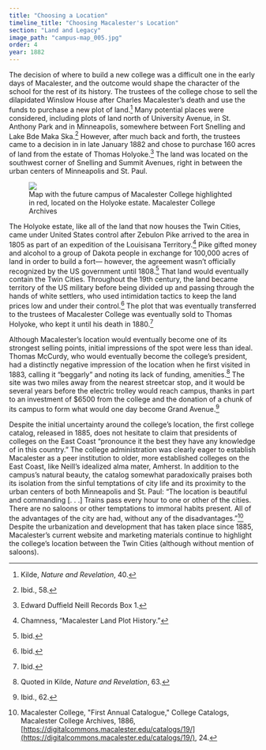 ```yaml
---
title: "Choosing a Location"
timeline_title: "Choosing Macalester's Location"
section: "Land and Legacy"
image_path: "campus-map_005.jpg"
order: 4
year: 1882
---
```


The decision of where to build a new college was a difficult one in the early days of Macalester, and the outcome would shape the character of the school for the rest of its history. The trustees of the college chose to sell the dilapidated Winslow House after Charles Macalester’s death and use the funds to purchase a new plot of land.[^1] Many potential places were considered, including plots of land north of University Avenue, in St. Anthony Park and in Minneapolis, somewhere between Fort Snelling and Lake Bde Maka Ska.[^2] However, after much back and forth, the trustees came to a decision in in late January 1882 and chose to purchase 160 acres of land from the estate of Thomas Holyoke.[^3] The land was located on the southwest corner of Snelling and Summit Avenues, right in between the urban centers of Minneapolis and St. Paul. 

<figure>
   <img src="/mac-history/images/campus-map_005.jpg">
   <figcaption>
        Map with the future campus of Macalester College highlighted in red, located on the Holyoke estate. Macalester College Archives
   </figcaption>
</figure>

The Holyoke estate, like all of the land that now houses the Twin Cities,  came under United States control after Zebulon Pike arrived to the area in 1805 as part of an expedition of the Louisisana Territory.[^4] Pike gifted money and alcohol to a group of Dakota people in exchange for 100,000 acres of land in order to build a fort— however, the agreement wasn’t officially recognized by the US government until 1808.[^5] That land would eventually contain the Twin Cities. Throughout the 19th century, the land became territory of the US military before being divided up and passing through the hands of white settlers, who used intimidation tactics to keep the land prices low and under their control.[^6] The plot that was eventually transferred to the trustees of Macalester College was eventually sold to Thomas Holyoke, who kept it until his death in 1880.[^7]

Although Macalester’s location would eventually become one of its strongest selling points, initial impressions of the spot were less than ideal. Thomas McCurdy, who would eventually become the college’s president, had a distinctly negative impression of the location when he first visited in 1883, calling it “beggarly” and noting its lack of funding, amenities.[^8] The site was two miles away from the nearest streetcar stop, and it would be several years before  the electric trolley would reach campus, thanks in part to an investment of $6500 from the college and the donation of a chunk of its campus to form what would one day become Grand Avenue.[^9] 

Despite the initial uncertainty around the college’s location, the first college catalog, released in 1885, does not hesitate to claim that presidents of colleges on the East Coast “pronounce it the best they have any knowledge of in this country.” The college administration was clearly eager to establish Macalester as a peer institution to older, more established colleges on the East Coast, like Neill’s idealized alma mater, Amherst. In addition to the campus’s natural beauty, the catalog somewhat paradoxically praises both its isolation from the sinful temptations of city life and its proximity to the urban centers of both Minneapolis and St. Paul: “The location is beautiful and commanding [. . .] Trains pass every hour to one or other of the cities. There are no saloons or other temptations to immoral habits present. All of the advantages of the city are had, without any of the disadvantages.”[^10] Despite the urbanization and development that has taken place since 1885, Macalester’s current website and marketing materials continue to highlight the college’s location between the Twin Cities (although without mention of saloons).


[^1]:
    Kilde, _Nature and Revelation_, 40.

[^2]:
     Ibid., 58.

[^3]:
     Edward Duffield Neill Records Box 1.

[^4]:
     Chamness, “Macalester Land Plot History.”

[^5]:
     Ibid.

[^6]:
     Ibid.

[^7]:
     Ibid.

[^8]:
     Quoted in Kilde, _Nature and Revelation_, 63.

[^9]:
     Ibid., 62.

[^10]:
     Macalester College, "First Annual Catalogue," College Catalogs, Macalester College Archives, 1886, [https://digitalcommons.macalester.edu/catalogs/19/](https://digitalcommons.macalester.edu/catalogs/19/), 24.